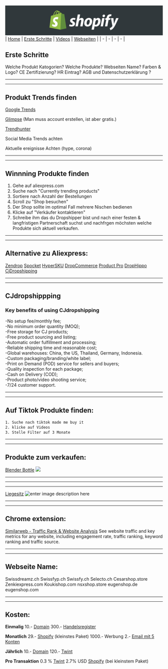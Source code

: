 ﻿![Shopify](../images/banner.png "Shopify")
| [Home](../index.html) | [Erste Schritte](erste_schritte.html) | [Videos](videos.html) | [Webseiten](webseiten.html) |
| - | - | - | - |

Erste Schritte
-
Welche Produkt Katogorien?
Welche Produkte?
Webseiten Name? 
Farben & Logo?
CE Zertifizierung?
HR Eintrag?
AGB und Datenschutzerklärung ?
___
___
Produkt Trends finden
-
[Google Trends](https://trends.google.com/trends/explore?q=switzerland&geo=CH)

[Glimpse](https://meetglimpse.com/)  (Man muss account erstellen, ist aber gratis.)

[Trendhunter](https://www.trendhunter.com/)

Social Media Trends achten

Aktuelle ereignisse Achten (hype, corona)
___
___
Winnning Produkte finden
-

   

 1. Gehe auf aliexpress.com
 2. Suche nach "Currently trending products"
 3. Sortiere nach Anzahl der Bestellungen
 4. Scroll zu "Shop besuchen"
 5. Der Shop sollte im optimal Fall mehrere Nischen bedienen
 6. Klicke auf "Verkäufer kontaktieren"
 7. Schreibe ihm das du Dropshipper bist und nach einer festen & langfristigen Partnerschaft suchst und nachfrgen möchsten welche Produkte sich aktuell verkaufen.

___
---

Alternative zu Aliexpress:
-
  [Zendrop](https://zendrop.com/)
  [Spocket](https://www.spocket.co/)
  [HyperSKU](https://www.hypersku.com/)
  [DropCommerce](https://www.dropcommerce.com/)
  [Product Pro](https://productpro.io/)
  [DropHippo](https://drophippo.com/)
  [CjDropshipping](https://cjdropshipping.com/)
  
___
___
CJdropshippping
-
### Key benefits of using  CJdropshipping

-No setup fee/monthly fee;  
-No minimum order quantity (MOQ);  
-Free storage for CJ products;  
-Free product sourcing and listing;  
-Automatic order fulfillment and processing;  
-Reliable shipping time and reasonable cost;  
-Global warehouses: China, the US, Thailand, Germany, Indonesia.  
-Custom packaging/branding/white label;  
-Print on Demand (POD) service for sellers and buyers;  
-Quality inspection for each package;  
-Cash on Delivery (COD);  
-Product photo/video shooting service;  
-7/24 customer support.
___
___
Auf Tiktok Produkte finden:
-

    1. Suche nach tiktok made me buy it
    2. klicke auf Videos
    3. Stelle Filter auf 3 Monate

---
___
Produkte zum verkaufen:
-
[Blender Bottle](https://www.amazon.de/Flammenbrise-Tischkamin-Tischfeuer-Natursteinen-Brennkammern/dp/B08VNB935P?ref_=Oct_d_omwf_d_80084031&pd_rd_w=sOoNP&content-id=amzn1.sym.d940bf0d-5081-4da3-94a6-ed50aece2870&pf_rd_p=d940bf0d-5081-4da3-94a6-ed50aece2870&pf_rd_r=Z7GQWKBK695JDW77J3EC&pd_rd_wg=Bncbj&pd_rd_r=208027b8-7dca-465e-a309-3fc7e957ceb5&pd_rd_i=B08VNB935P/)
![](https://ae01.alicdn.com/kf/H67b630ad317b48b0a2b7940a6305b2c2k/Portable-Electric-Juicer-Blender-Usb-Mini-Fruit-Mixers-Juicers-Fruit-Extractors-Food-Milkshake-Multifunction-Juice-Maker.jpg)
___
___
___
[Liegesitz](https://product-pro-ltd.myshopify.com/collections/dog-chaise-beds/)
![enter image description here](https://cdn.shopify.com/s/files/1/0467/6078/8126/products/DOGBED-S-GREY-GLENEAGLES_1_2048x2048.jpg?v=1618390882)
___
---

Chrome extension:
-
[Similarweb - Traffic Rank & Website Analysis](https://chrome.google.com/webstore/detail/similarweb-traffic-rank-w/hoklmmgfnpapgjgcpechhaamimifchmp?hl=en)
See website traffic and key metrics for any website, including engagement rate, traffic ranking, keyword ranking and traffic source.

---
---
Webseite Name:
-
 Swissdreamz.ch
 Swissfyp.ch
 Swissfy.ch
 Selecto.ch
 Cesarshop.store
 Zenkiexpress.com
 Koukishop.com
 nsxshop.store
 eugenshop.de
 eugenshop.com

---
---

Kosten:
-
**Einmalig**
10.- [Domain](https://www.infomaniak.com/en)
300.- [Handelsregister](https://www.kmu.admin.ch/kmu/de/home/praktisches-wissen/kmu-gruenden/firmengruendung/handelsregister.html)

**Monatlich**
29.- [Shopify](https://www.shopify.com/pricing) (kleinstes Paket)
1000.- Werbung
2.- [Email mit 5 Konten](https://www.infomaniak.com/en/hosting/service-mail/prices)

**Jährlich**
10.- [Domain](https://www.infomaniak.com/en)
120.- [Twint](https://www.shopify-twint.ch/)

**Pro Transaktion**
0.3 % [Twint](https://www.shopify-twint.ch)
2.7% USD [Shopify](https://www.shopify.com/pricing) (bei kleinstem Paket)



    





